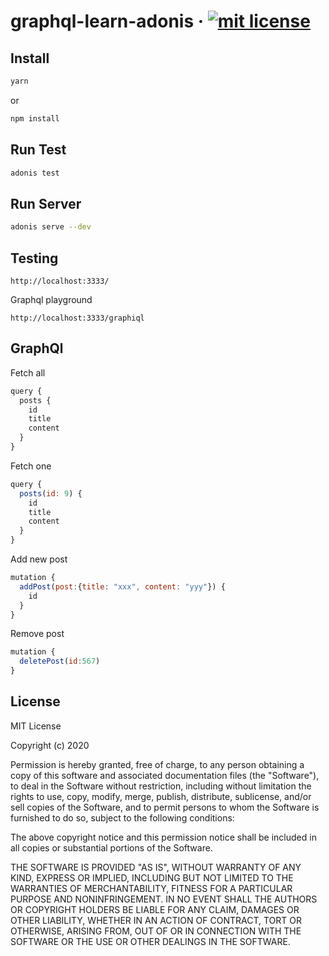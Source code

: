 # graphql-learn-adonis &middot; [![mit license](https://img.shields.io/badge/license-MIT-50CB22.svg)](https://opensource.org/licenses/MIT)

## Install

```bash
yarn
```
or
```bash
npm install
```

## Run Test

```bash
adonis test
```

## Run Server

```bash
adonis serve --dev
```

## Testing
```
http://localhost:3333/
```

Graphql playground
```
http://localhost:3333/graphiql
```

## GraphQl

Fetch all
```js
query {
  posts {
    id
    title
    content
  }
}
```

Fetch one
```js
query {
  posts(id: 9) {
    id
    title
    content
  }
}
```

Add new post
```js
mutation {
  addPost(post:{title: "xxx", content: "yyy"}) {
    id
  }
}
```

Remove post
```js
mutation {
  deletePost(id:567)
}
```

## License

MIT License

Copyright (c) 2020

Permission is hereby granted, free of charge, to any person obtaining a copy
of this software and associated documentation files (the "Software"), to deal
in the Software without restriction, including without limitation the rights
to use, copy, modify, merge, publish, distribute, sublicense, and/or sell
copies of the Software, and to permit persons to whom the Software is
furnished to do so, subject to the following conditions:

The above copyright notice and this permission notice shall be included in all
copies or substantial portions of the Software.

THE SOFTWARE IS PROVIDED "AS IS", WITHOUT WARRANTY OF ANY KIND, EXPRESS OR
IMPLIED, INCLUDING BUT NOT LIMITED TO THE WARRANTIES OF MERCHANTABILITY,
FITNESS FOR A PARTICULAR PURPOSE AND NONINFRINGEMENT. IN NO EVENT SHALL THE
AUTHORS OR COPYRIGHT HOLDERS BE LIABLE FOR ANY CLAIM, DAMAGES OR OTHER
LIABILITY, WHETHER IN AN ACTION OF CONTRACT, TORT OR OTHERWISE, ARISING FROM,
OUT OF OR IN CONNECTION WITH THE SOFTWARE OR THE USE OR OTHER DEALINGS IN THE
SOFTWARE.
